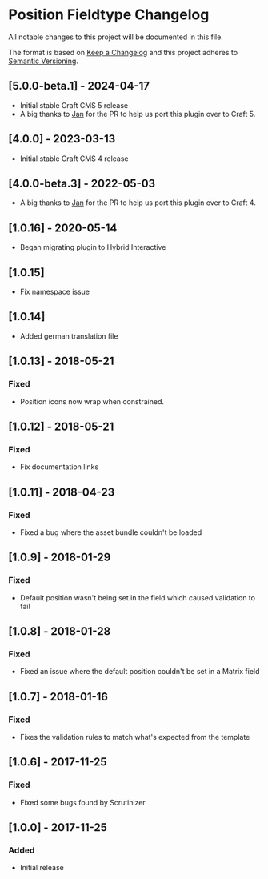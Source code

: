 # Position Fieldtype Changelog

All notable changes to this project will be documented in this file.

The format is based on [Keep a Changelog](http://keepachangelog.com/) and this project adheres to [Semantic Versioning](http://semver.org/).

## [5.0.0-beta.1] - 2024-04-17
- Initial stable Craft CMS 5 release
- A big thanks to [Jan](https://github.com/janhenckens) for the PR to help us port this plugin over to Craft 5.

## [4.0.0] - 2023-03-13
- Initial stable Craft CMS 4 release

## [4.0.0-beta.3] - 2022-05-03
- A big thanks to [Jan](https://github.com/janhenckens) for the PR to help us port this plugin over to Craft 4.

## [1.0.16] - 2020-05-14
- Began migrating plugin to Hybrid Interactive

## [1.0.15]
- Fix namespace issue

## [1.0.14]
- Added german translation file

## [1.0.13] - 2018-05-21
### Fixed
- Position icons now wrap when constrained.

## [1.0.12] - 2018-05-21
### Fixed
- Fix documentation links

## [1.0.11] - 2018-04-23
### Fixed
- Fixed a bug where the asset bundle couldn't be loaded

## [1.0.9] - 2018-01-29
### Fixed
- Default position wasn't being set in the field which caused validation to fail

## [1.0.8] - 2018-01-28
### Fixed
- Fixed an issue where the default position couldn't be set in a Matrix field

## [1.0.7] - 2018-01-16
### Fixed
- Fixes the validation rules to match what's expected from the template

## [1.0.6] - 2017-11-25
### Fixed
- Fixed some bugs found by Scrutinizer

## [1.0.0] - 2017-11-25
### Added
- Initial release
